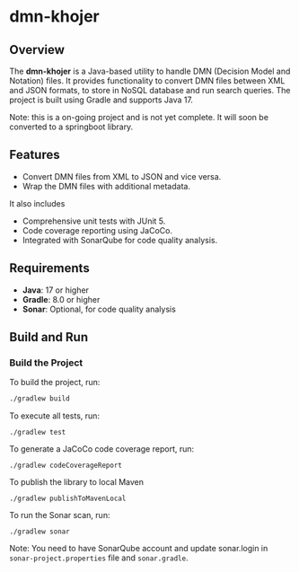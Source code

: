 # dmn-khojer

## Overview
The **dmn-khojer** is a Java-based utility to handle DMN (Decision Model and Notation) files. It provides functionality to convert DMN files between XML and JSON formats, to store in NoSQL database and run search queries. The project is built using Gradle and supports Java 17.

Note: this is a on-going project and is not yet complete.  It will soon be converted to a springboot library.

## Features
- Convert DMN files from XML to JSON and vice versa.
- Wrap the DMN files with additional metadata.

It also includes
- Comprehensive unit tests with JUnit 5.
- Code coverage reporting using JaCoCo.
- Integrated with SonarQube for code quality analysis.

## Requirements
- **Java**: 17 or higher
- **Gradle**: 8.0 or higher
- **Sonar**: Optional, for code quality analysis


## Build and Run
### Build the Project
To build the project, run:
```bash
./gradlew build
```
To execute all tests, run:
```
./gradlew test
```
To generate a JaCoCo code coverage report, run:
```
./gradlew codeCoverageReport
```
To publish the library to local Maven
```
./gradlew publishToMavenLocal
```
To run the Sonar scan, run:
```
./gradlew sonar
```
Note: You need to have SonarQube account and update sonar.login in `sonar-project.properties` file and `sonar.gradle`.
